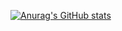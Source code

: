 [![Anurag's GitHub stats](https://github-readme-stats.vercel.app/api?username=viggo-gascou&theme=radical)](https://github.com/anuraghazra/github-readme-stats)

<!---
viggo-gascou/viggo-gascou is a ✨ special ✨ repository because its `README.md` (this file) appears on your GitHub profile.
You can click the Preview link to take a look at your changes.
--->
